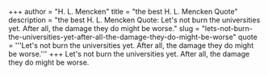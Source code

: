 +++
author = "H. L. Mencken"
title = "the best H. L. Mencken Quote"
description = "the best H. L. Mencken Quote: Let's not burn the universities yet. After all, the damage they do might be worse."
slug = "lets-not-burn-the-universities-yet-after-all-the-damage-they-do-might-be-worse"
quote = '''Let's not burn the universities yet. After all, the damage they do might be worse.'''
+++
Let's not burn the universities yet. After all, the damage they do might be worse.
